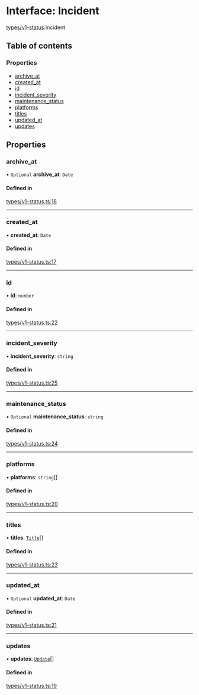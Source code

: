 # Interface: Incident

[types/v1-status](../modules/types_v1_status.md).Incident

## Table of contents

### Properties

- [archive\_at](types_v1_status.Incident.md#archive_at)
- [created\_at](types_v1_status.Incident.md#created_at)
- [id](types_v1_status.Incident.md#id)
- [incident\_severity](types_v1_status.Incident.md#incident_severity)
- [maintenance\_status](types_v1_status.Incident.md#maintenance_status)
- [platforms](types_v1_status.Incident.md#platforms)
- [titles](types_v1_status.Incident.md#titles)
- [updated\_at](types_v1_status.Incident.md#updated_at)
- [updates](types_v1_status.Incident.md#updates)

## Properties

### archive\_at

• `Optional` **archive\_at**: `Date`

#### Defined in

[types/v1-status.ts:18](https://github.com/jameslinimk/unofficial-valorant-api/blob/fe67431/package/src/types/v1-status.ts#L18)

___

### created\_at

• **created\_at**: `Date`

#### Defined in

[types/v1-status.ts:17](https://github.com/jameslinimk/unofficial-valorant-api/blob/fe67431/package/src/types/v1-status.ts#L17)

___

### id

• **id**: `number`

#### Defined in

[types/v1-status.ts:22](https://github.com/jameslinimk/unofficial-valorant-api/blob/fe67431/package/src/types/v1-status.ts#L22)

___

### incident\_severity

• **incident\_severity**: `string`

#### Defined in

[types/v1-status.ts:25](https://github.com/jameslinimk/unofficial-valorant-api/blob/fe67431/package/src/types/v1-status.ts#L25)

___

### maintenance\_status

• `Optional` **maintenance\_status**: `string`

#### Defined in

[types/v1-status.ts:24](https://github.com/jameslinimk/unofficial-valorant-api/blob/fe67431/package/src/types/v1-status.ts#L24)

___

### platforms

• **platforms**: `string`[]

#### Defined in

[types/v1-status.ts:20](https://github.com/jameslinimk/unofficial-valorant-api/blob/fe67431/package/src/types/v1-status.ts#L20)

___

### titles

• **titles**: [`Title`](types_v1_status.Title.md)[]

#### Defined in

[types/v1-status.ts:23](https://github.com/jameslinimk/unofficial-valorant-api/blob/fe67431/package/src/types/v1-status.ts#L23)

___

### updated\_at

• `Optional` **updated\_at**: `Date`

#### Defined in

[types/v1-status.ts:21](https://github.com/jameslinimk/unofficial-valorant-api/blob/fe67431/package/src/types/v1-status.ts#L21)

___

### updates

• **updates**: [`Update`](types_v1_status.Update.md)[]

#### Defined in

[types/v1-status.ts:19](https://github.com/jameslinimk/unofficial-valorant-api/blob/fe67431/package/src/types/v1-status.ts#L19)
